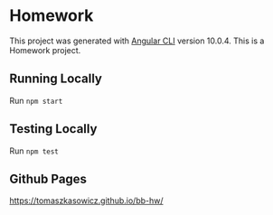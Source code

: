 # Homework

This project was generated with [Angular CLI](https://github.com/angular/angular-cli) version 10.0.4.
This is a Homework project.

## Running Locally

Run `npm start`

## Testing Locally

Run `npm test`

## Github Pages

https://tomaszkasowicz.github.io/bb-hw/

